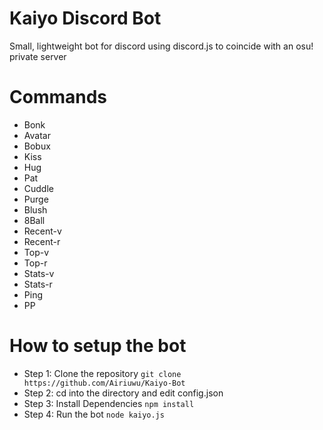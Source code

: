 # Kaiyo Discord Bot
Small, lightweight bot for discord using discord.js to coincide with an osu! private server

# Commands
* Bonk
* Avatar
* Bobux
* Kiss
* Hug
* Pat
* Cuddle
* Purge
* Blush
* 8Ball
* Recent-v
* Recent-r
* Top-v
* Top-r
* Stats-v
* Stats-r
* Ping
* PP

# How to setup the bot
* Step 1: Clone the repository `git clone https://github.com/Airiuwu/Kaiyo-Bot`
* Step 2: cd into the directory and edit config.json
* Step 3: Install Dependencies `npm install`
* Step 4: Run the bot `node kaiyo.js`
